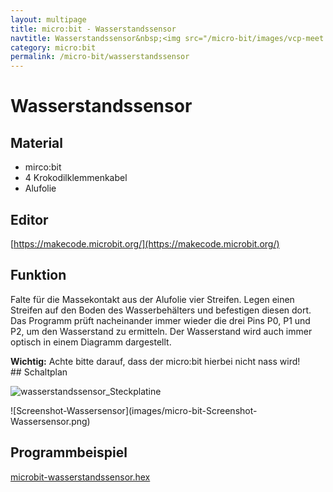 ```yaml
---
layout: multipage
title: micro:bit - Wasserstandssensor
navtitle: Wasserstandssensor&nbsp;<img src="/micro-bit/images/vcp-meet.png" title="Dieses Angebot kann auch über VCP-Meet genutzt werden.">
category: micro:bit
permalink: /micro-bit/wasserstandssensor
---
```


# Wasserstandssensor

## Material

+ mirco:bit
+ 4 Krokodilklemmenkabel
+ Alufolie

## Editor

[https://makecode.microbit.org/](https://makecode.microbit.org/)

## Funktion

Falte für die Massekontakt aus der Alufolie vier Streifen. Legen
einen Streifen auf den Boden des Wasserbehälters und befestigen diesen dort.
Das Programm prüft nacheinander immer wieder die drei Pins P0, P1 und P2, um den Wasserstand zu ermitteln.
Der Wasserstand wird auch immer optisch in einem Diagramm dargestellt.

<div class="alert alert-info" role="alert">
<b>Wichtig:</b> Achte bitte darauf, dass der micro:bit hierbei nicht nass wird!
</div>

<div style="page-break-after: always;"></div>
## Schaltplan

![wasserstandssensor_Steckplatine](images/wasserstandssensor_Steckplatine.png)
<div style="page-break-after: always;"></div>
![Screenshot-Wassersensor](images/micro-bit-Screenshot-Wassersensor.png)


## Programmbeispiel
[microbit-wasserstandssensor.hex](appendix/microbit-wasserstandssensor.hex)
